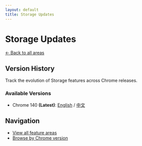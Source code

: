 ```yaml
---
layout: default
title: Storage Updates
---
```


# Storage Updates

[← Back to all areas](../index.html)

## Version History

Track the evolution of Storage features across Chrome releases.

### Available Versions

- Chrome 140 **(Latest)**: [English](./chrome-140-en.html) / [中文](./chrome-140-zh.html)

## Navigation

- [View all feature areas](../index.html)
- [Browse by Chrome version](../../versions/index.html)

